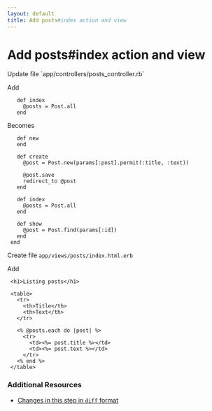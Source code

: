 ```yaml
---
layout: default
title: Add posts#index action and view
---
```


<h1 id="main">Add posts#index action and view</h1>
Update file `app/controllers/posts_controller.rb`

Add
<pre><code>   def index
     @posts = Post.all
   end</code></pre>


Becomes
<pre><code>   def new
   end
&nbsp;
   def create
     @post = Post.new(params[:post].permit(:title, :text))
&nbsp;
     @post.save
     redirect_to @post
   end
&nbsp;
   def index
     @posts = Post.all
   end
&nbsp;
   def show
     @post = Post.find(params[:id])
   end
 end
</code></pre>


Create file `app/views/posts/index.html.erb`

Add
<pre><code> &lt;h1&gt;Listing posts&lt;/h1&gt;
&nbsp;
 &lt;table&gt;
   &lt;tr&gt;
     &lt;th&gt;Title&lt;/th&gt;
     &lt;th&gt;Text&lt;/th&gt;
   &lt;/tr&gt;
&nbsp;
   &lt;% @posts.each do |post| %&gt;
     &lt;tr&gt;
       &lt;td&gt;&lt;%= post.title %&gt;&lt;/td&gt;
       &lt;td&gt;&lt;%= post.text %&gt;&lt;/td&gt;
     &lt;/tr&gt;
   &lt;% end %&gt;
 &lt;/table&gt;</code></pre>



### Additional Resources

* [Changes in this step in `diff` format](https://github.com/software-academy/rails_getting_started_bdd/commit/d9392043a56b868c214baed5af4a54585ba53eb8)

